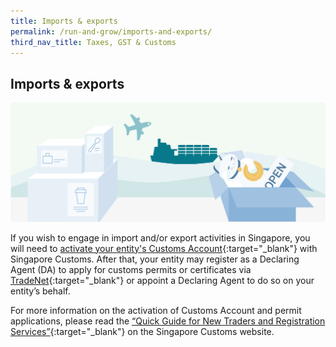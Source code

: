 ```yaml
---
title: Imports & exports
permalink: /run-and-grow/imports-and-exports/
third_nav_title: Taxes, GST & Customs
---
```


## Imports & exports

![Import Exports](/images/grow/RunandGrow_ImportExport.jpg)

If you wish to engage in import and/or export activities in Singapore, you will need to [activate your entity's Customs Account](https://www.customs.gov.sg/businesses/new-traders-and-registration-services/registration-services/activate-customs-account){:target="_blank"} with Singapore Customs. After that, your entity may register as a Declaring Agent (DA) to apply for customs permits or certificates via [TradeNet](https://www.tradenet.gov.sg/tradenet/login.portal){:target="_blank"} or appoint a Declaring Agent to do so on your entity’s behalf.

For more information on the activation of Customs Account and permit applications, please read the [“Quick Guide for New Traders and Registration Services”](https://www.customs.gov.sg/businesses/new-traders-and-registration-services/overview){:target="_blank"} on the Singapore Customs website.

<script src="/jquery/jquery.min.js"></script>
<script src="/jquery/bp-menu-new-tab.js"></script>
